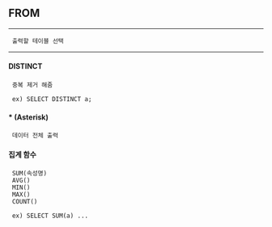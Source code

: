 ## FROM
---
  
     출력할 테이블 선택
---
#### DISTINCT

     중복 제거 해줌

     ex) SELECT DISTINCT a;

#### * (Asterisk)
     데이터 전체 출력

#### 집계 함수
     SUM(속성명) 
     AVG()
     MIN()
     MAX()
     COUNT()
     
     ex) SELECT SUM(a) ...
    